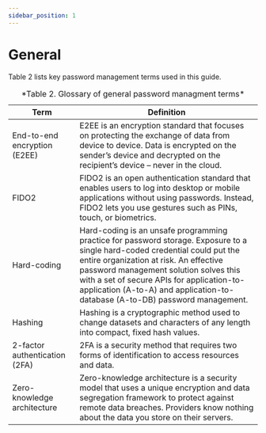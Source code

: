 ```yaml
---
sidebar_position: 1
---
```

# General

Table 2 lists key password management terms used in this guide.

<table>
  <thead>
    <tr>
      <th>Term</th>
      <th>Definition</th>
    </tr>
  </thead>
  <tbody>
    <tr>
      <td> End-to-end encryption (E2EE)</td>
      <td>E2EE is an encryption standard that focuses on protecting the exchange of data from device to device. Data is encrypted on the sender’s device and decrypted on the recipient’s device – never in the cloud.</td>
    </tr>
    <tr>
      <td> FIDO2 </td>
      <td>FIDO2 is an open authentication standard that enables users to log into desktop or mobile applications without using passwords. Instead, FIDO2 lets you use gestures such as PINs, touch, or biometrics.</td>
    </tr>
    <tr>
      <td>Hard-coding</td>
      <td>Hard-coding is an unsafe programming practice for password storage. Exposure to a single hard-coded credential could put the entire organization at risk. An effective password management solution solves this with a set of secure APIs for application-to-application (A-to-A) and application-to-database (A-to-DB) password management.</td>
    </tr>
    <tr>
      <td>Hashing</td>
      <td>Hashing is a cryptographic method used to change datasets and characters of any length into compact, fixed hash values. </td>
    </tr>
    <tr>
      <td>2-factor authentication (2FA)</td>
      <td>2FA is a security method that requires two forms of identification to access resources and data.</td>
    </tr>
    <tr>
      <td>Zero-knowledge architecture</td>
      <td>Zero-knowledge architecture is a security model that uses a unique encryption and data segregation framework to protect against remote data breaches. Providers know nothing about the data you store on their servers.</td>
    </tr>
   </tbody>
   <caption>*Table 2. Glossary of general password managment terms*</caption>
  </table>